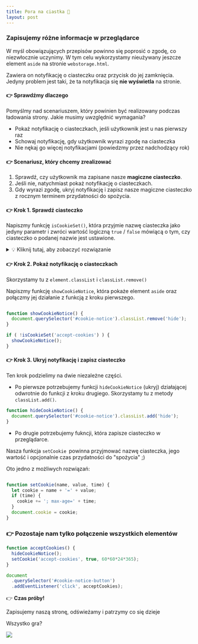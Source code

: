 ```yaml
---
title: Pora na ciastka 🍪
layout: post
---
```


### Zapisujemy różne informacje w przeglądarce

W myśl obowiązujących przepisów powinno się poprosić o zgodę, co niezwłocznie uczynimy. W tym celu wykorzystamy nieużywany jeszcze element `aside` na stronie `webstorage.html`. 

Zawiera on notyfikację o ciasteczku oraz przycisk do jej zamknięcia. Jedyny problem jest taki, że ta notyfikacja się **nie wyświetla** na stronie.

#### 👉  Sprawdźmy dlaczego

Pomyślmy nad scenariuszem, który powinien być realizowany podczas ładowania strony. Jakie musimy uwzględnić wymagania?

- Pokaż notyfikację o ciasteczkach, jeśli użytkownik jest u nas pierwszy raz
- Schowaj notyfikację, gdy użytkownik wyrazi zgodę na ciasteczka
- Nie nękaj go więcej notyfikacjami (powiedzmy przez nadchodzący rok)

#### 👉  Scenariusz, który chcemy zrealizować

1. Sprawdź, czy użytkownik ma zapisane nasze **magiczne ciasteczko**.
2. Jeśli nie, natychmiast pokaż notyfikację o ciasteczkach.
3. Gdy wyrazi zgodę, ukryj notyfikację i zapisz nasze magiczne ciasteczko z rocznym terminem przydatności do spożycia.

#### 👉 Krok 1. Sprawdź ciasteczko

Napiszmy funkcję `isCookieSet()`, która przyjmie nazwę ciasteczka jako jedyny parametr i zwróci wartość logiczną `true` / `false` mówiącą o tym, czy ciasteczko o podanej nazwie jest ustawione.

<details>
  <summary>💡 Kliknij tutaj, aby zobaczyć rozwiązanie</summary>

  **Rozwiązanie: **
  ```js
  function isCookieSet(name) {
    const cookies = document.cookie.split('; ');
    for (let i = 0; i < cookies.length; i += 1) {
      if (cookies[i].startsWith(name + '=')) {
        return true;
      }
    }
    return false;
  }
  ```
</details>

#### 👉 Krok 2. Pokaż notyfikację o ciasteczkach

Skorzystamy tu z `element.classList` i `classList.remove()`

Napiszmy funkcję `showCookieNotice`, która pokaże element `aside`
oraz połączmy jej działanie z funkcją z kroku pierwszego.

```javascript

function showCookieNotice() {
  document.querySelector('#cookie-notice').classList.remove('hide');
}

if ( !isCookieSet('accept-cookies') ) {
  showCookieNotice();
}
```

#### 👉 Krok 3. Ukryj notyfikację i zapisz ciasteczko

Ten krok podzielimy na dwie niezależne części.

* Po pierwsze potrzebujemy funkcji `hideCookieNotice` (ukryj) działającej odwrotnie do funkcji z kroku drugiego. Skorzystamy tu z metody `classList.add()`.

```javascript
function hideCookieNotice() {
  document.querySelector('#cookie-notice').classList.add('hide');
}
```

* Po drugie potrzebujemy fukncji, która zapisze ciasteczko w przeglądarce.

Nasza funkcja `setCookie `powinna przyjmować nazwę ciasteczka, jego wartość i opcjonalnie czas przydatności do "spożycia" ;)

Oto jedno z możliwych rozwiązań:

```javascript

function setCookie(name, value, time) {
  let cookie = name + '=' + value;
  if (time) {
    cookie += '; max-age=' + time;
  }
  document.cookie = cookie;
}
```

### 👉 Pozostaje nam tylko połączenie wszystkich elementów

```javascript
function acceptCookies() {
  hideCookieNotice();
  setCookie('accept-cookies', true, 60*60*24*365);
}

document
  .querySelector('#cookie-notice-button')
  .addEventListener('click', acceptCookies);
```


👉 **Czas próby!**

Zapisujemy naszą stronę, odświeżamy i patrzymy co się dzieje

Wszystko gra?

![](/cookies/assets/we-dit-it.gif)